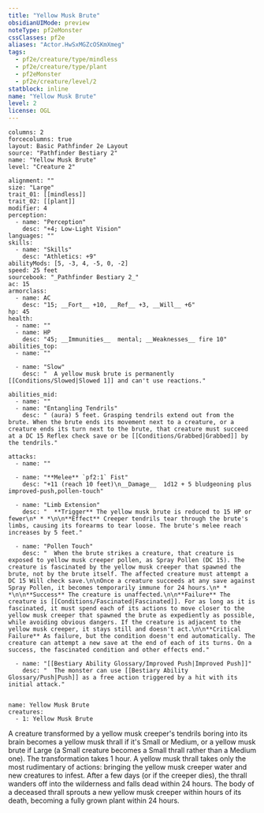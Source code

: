 ```yaml
---
title: "Yellow Musk Brute"
obsidianUIMode: preview
noteType: pf2eMonster
cssClasses: pf2e
aliases: "Actor.HwSxMGZcOSKmXmeg" 
tags:
  - pf2e/creature/type/mindless
  - pf2e/creature/type/plant
  - pf2eMonster
  - pf2e/creature/level/2
statblock: inline
name: "Yellow Musk Brute"
level: 2
license: OGL
---
```


```statblock
columns: 2
forcecolumns: true
layout: Basic Pathfinder 2e Layout
source: "Pathfinder Bestiary 2"
name: "Yellow Musk Brute"
level: "Creature 2"

alignment: ""
size: "Large"
trait_01: [[mindless]]
trait_02: [[plant]]
modifier: 4
perception:
  - name: "Perception"
    desc: "+4; Low-Light Vision"
languages: ""
skills:
  - name: "Skills"
    desc: "Athletics: +9"
abilityMods: [5, -3, 4, -5, 0, -2]
speed: 25 feet
sourcebook: "_Pathfinder Bestiary 2_"
ac: 15
armorclass:
  - name: AC
    desc: "15; __Fort__ +10, __Ref__ +3, __Will__ +6"
hp: 45
health:
  - name: ""
  - name: HP
    desc: "45; __Immunities__  mental; __Weaknesses__ fire 10"
abilities_top:
  - name: ""

  - name: "Slow"
    desc: "  A yellow musk brute is permanently [[Conditions/Slowed|Slowed 1]] and can't use reactions."

abilities_mid:
  - name: ""
  - name: "Entangling Tendrils"
    desc: " (aura) 5 feet. Grasping tendrils extend out from the brute. When the brute ends its movement next to a creature, or a creature ends its turn next to the brute, that creature must succeed at a DC 15 Reflex check save or be [[Conditions/Grabbed|Grabbed]] by the tendrils."

attacks:
  - name: ""

  - name: "**Melee** `pf2:1` Fist"
    desc: "+11 (reach 10 feet)\n__Damage__  1d12 + 5 bludgeoning plus improved-push,pollen-touch"

  - name: "Limb Extension"
    desc: "  **Trigger** The yellow musk brute is reduced to 15 HP or fewer\n* * *\n\n**Effect** Creeper tendrils tear through the brute's limbs, causing its forearms to tear loose. The brute's melee reach increases by 5 feet."

  - name: "Pollen Touch"
    desc: "  When the brute strikes a creature, that creature is exposed to yellow musk creeper pollen, as Spray Pollen (DC 15). The creature is fascinated by the yellow musk creeper that spawned the brute, not by the brute itself. The affected creature must attempt a DC 15 Will check save.\n\nOnce a creature succeeds at any save against Spray Pollen, it becomes temporarily immune for 24 hours.\n* * *\n\n**Success** The creature is unaffected.\n\n**Failure** The creature is [[Conditions/Fascinated|Fascinated]]. For as long as it is fascinated, it must spend each of its actions to move closer to the yellow musk creeper that spawned the brute as expediently as possible, while avoiding obvious dangers. If the creature is adjacent to the yellow musk creeper, it stays still and doesn't act.\n\n**Critical Failure** As failure, but the condition doesn't end automatically. The creature can attempt a new save at the end of each of its turns. On a success, the fascinated condition and other effects end."

  - name: "[[Bestiary Ability Glossary/Improved Push|Improved Push]]"
    desc: "  The monster can use [[Bestiary Ability Glossary/Push|Push]] as a free action triggered by a hit with its initial attack."
 
```

```encounter-table
name: Yellow Musk Brute
creatures:
  - 1: Yellow Musk Brute
```



A creature transformed by a yellow musk creeper's tendrils boring into its brain becomes a yellow musk thrall if it's Small or Medium, or a yellow musk brute if Large (a Small creature becomes a Small thrall rather than a Medium one). The transformation takes 1 hour. A yellow musk thrall takes only the most rudimentary of actions: bringing the yellow musk creeper water and new creatures to infest. After a few days (or if the creeper dies), the thrall wanders off into the wilderness and falls dead within 24 hours. The body of a deceased thrall sprouts a new yellow musk creeper within hours of its death, becoming a fully grown plant within 24 hours.
